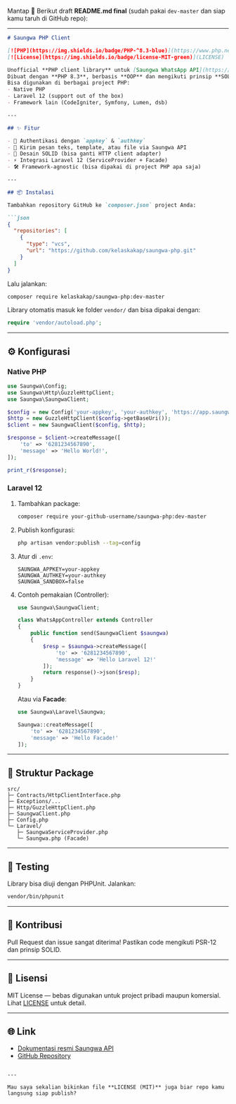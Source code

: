 Mantap 🚀
Berikut draft **README.md final** (sudah pakai `dev-master` dan siap kamu taruh di GitHub repo):

---

````markdown
# Saungwa PHP Client

[![PHP](https://img.shields.io/badge/PHP-^8.3-blue)](https://www.php.net/releases/8.3/)
[![License](https://img.shields.io/badge/license-MIT-green)](LICENSE)

Unofficial **PHP client library** untuk [Saungwa WhatsApp API](https://saungwa.com/api).  
Dibuat dengan **PHP 8.3**, berbasis **OOP** dan mengikuti prinsip **SOLID**.  
Bisa digunakan di berbagai project PHP:  
- Native PHP  
- Laravel 12 (support out of the box)  
- Framework lain (CodeIgniter, Symfony, Lumen, dsb)

---

## ✨ Fitur

- 🔑 Authentikasi dengan `appkey` & `authkey`  
- 💬 Kirim pesan teks, template, atau file via Saungwa API  
- 🧩 Desain SOLID (bisa ganti HTTP client adapter)  
- ⚡ Integrasi Laravel 12 (ServiceProvider + Facade)  
- 🛠 Framework-agnostic (bisa dipakai di project PHP apa saja)  

---

## 📦 Instalasi

Tambahkan repository GitHub ke `composer.json` project Anda:

```json
{
  "repositories": [
    {
      "type": "vcs",
      "url": "https://github.com/kelaskakap/saungwa-php.git"
    }
  ]
}
````

Lalu jalankan:

```bash
composer require kelaskakap/saungwa-php:dev-master
```

Library otomatis masuk ke folder `vendor/` dan bisa dipakai dengan:

```php
require 'vendor/autoload.php';
```

---

## ⚙️ Konfigurasi

### Native PHP

```php
use Saungwa\Config;
use Saungwa\Http\GuzzleHttpClient;
use Saungwa\SaungwaClient;

$config = new Config('your-appkey', 'your-authkey', 'https://app.saungwa.com/api', false);
$http = new GuzzleHttpClient($config->getBaseUri());
$client = new SaungwaClient($config, $http);

$response = $client->createMessage([
    'to' => '6281234567890',
    'message' => 'Hello World!',
]);

print_r($response);
```

### Laravel 12

1. Tambahkan package:

   ```bash
   composer require your-github-username/saungwa-php:dev-master
   ```

2. Publish konfigurasi:

   ```bash
   php artisan vendor:publish --tag=config
   ```

3. Atur di `.env`:

   ```dotenv
   SAUNGWA_APPKEY=your-appkey
   SAUNGWA_AUTHKEY=your-authkey
   SAUNGWA_SANDBOX=false
   ```

4. Contoh pemakaian (Controller):

   ```php
   use Saungwa\SaungwaClient;

   class WhatsAppController extends Controller
   {
       public function send(SaungwaClient $saungwa)
       {
           $resp = $saungwa->createMessage([
               'to' => '6281234567890',
               'message' => 'Hello Laravel 12!'
           ]);
           return response()->json($resp);
       }
   }
   ```

   Atau via **Facade**:

   ```php
   use Saungwa\Laravel\Saungwa;

   Saungwa::createMessage([
       'to' => '6281234567890',
       'message' => 'Hello Facade!'
   ]);
   ```

---

## 📂 Struktur Package

```
src/
├─ Contracts/HttpClientInterface.php
├─ Exceptions/...
├─ Http/GuzzleHttpClient.php
├─ SaungwaClient.php
├─ Config.php
└─ Laravel/
   ├─ SaungwaServiceProvider.php
   └─ Saungwa.php (Facade)
```

---

## 🧪 Testing

Library bisa diuji dengan PHPUnit.
Jalankan:

```bash
vendor/bin/phpunit
```

---

## 🤝 Kontribusi

Pull Request dan issue sangat diterima!
Pastikan code mengikuti PSR-12 dan prinsip SOLID.

---

## 📜 Lisensi

MIT License — bebas digunakan untuk project pribadi maupun komersial.
Lihat [LICENSE](LICENSE) untuk detail.

---

## 🌐 Link

* [Dokumentasi resmi Saungwa API](https://saungwa.com/api)
* [GitHub Repository](https://github.com/your-github-username/saungwa-php)

```

---

Mau saya sekalian bikinkan file **LICENSE (MIT)** juga biar repo kamu langsung siap publish?
```
